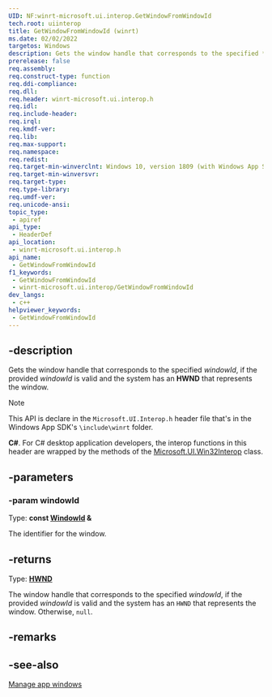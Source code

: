 ```yaml
---
UID: NF:winrt-microsoft.ui.interop.GetWindowFromWindowId
tech.root: uiinterop
title: GetWindowFromWindowId (winrt)
ms.date: 02/02/2022
targetos: Windows
description: Gets the window handle that corresponds to the specified *windowId*, if the provided *windowId* is valid and the system has an **HWND** that represents the window.
prerelease: false
req.assembly: 
req.construct-type: function
req.ddi-compliance: 
req.dll: 
req.header: winrt-microsoft.ui.interop.h
req.idl: 
req.include-header: 
req.irql: 
req.kmdf-ver: 
req.lib: 
req.max-support: 
req.namespace: 
req.redist: 
req.target-min-winverclnt: Windows 10, version 1809 (with Windows App SDK 1.0 or later)
req.target-min-winversvr: 
req.target-type: 
req.type-library: 
req.umdf-ver: 
req.unicode-ansi: 
topic_type:
 - apiref
api_type:
 - HeaderDef
api_location:
 - winrt-microsoft.ui.interop.h
api_name:
 - GetWindowFromWindowId
f1_keywords:
 - GetWindowFromWindowId
 - winrt-microsoft.ui.interop/GetWindowFromWindowId
dev_langs:
 - c++
helpviewer_keywords:
 - GetWindowFromWindowId
---
```


## -description

Gets the window handle that corresponds to the specified *windowId*, if the provided *windowId* is valid and the system has an **HWND** that represents the window.

> [!NOTE]
> This API is declare in the `Microsoft.UI.Interop.h` header file that's in the Windows App SDK's `\include\winrt` folder.

**C#**. For C# desktop application developers, the interop functions in this header are wrapped by the methods of the [Microsoft.UI.Win32Interop](/windows/apps/winui/winui3/cs-interop-apis/microsoft.ui/microsoft.ui.win32interop) class.

## -parameters

### -param windowId

Type: **const [WindowId](/windows/windows-app-sdk/api/winrt/microsoft.ui.windowid) \&**

The identifier for the window.

## -returns

Type: **[HWND](/windows/win32/winprog/windows-data-types)**

The window handle that corresponds to the specified *windowId*, if the provided *windowId* is valid and the system has an `HWND` that represents the window. Otherwise, `null`.

## -remarks

## -see-also

[Manage app windows](/windows/apps/windows-app-sdk/windowing/windowing-overview)
